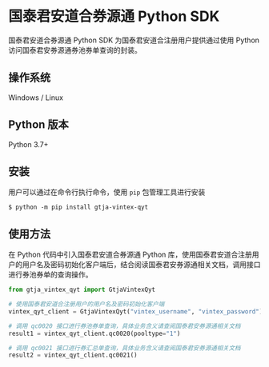 # 国泰君安道合券源通 Python SDK

国泰君安道合券源通 Python SDK 为国泰君安道合注册用户提供通过使用 Python 访问国泰君安券源通券池券单查询的封装。

## 操作系统
Windows / Linux

## Python 版本
Python 3.7+

## 安装

用户可以通过在命令行执行命令，使用 `pip` 包管理工具进行安装
```shell
$ python -m pip install gtja-vintex-qyt
```

## 使用方法

在 Python 代码中引入国泰君安道合券源通 Python 库，使用国泰君安道合注册用户的用户名及密码初始化客户端后，结合阅读国泰君安券源通相关文档，调用接口进行券池券单的查询操作。

```python
from gtja_vintex_qyt import GtjaVintexQyt

# 使用国泰君安道合注册用户的用户名及密码初始化客户端
vintex_qyt_client = GtjaVintexQyt("vintex_username", "vintex_password")

# 调用 qc0020 接口进行券池券单查询，具体业务含义请查阅国泰君安券源通相关文档
result1 = vintex_qyt_client.qc0020(pooltype="1")

# 调用 qc0021 接口进行券汇总单查询，具体业务含义请查阅国泰君安券源通相关文档
result2 = vintex_qyt_client.qc0021()
```



